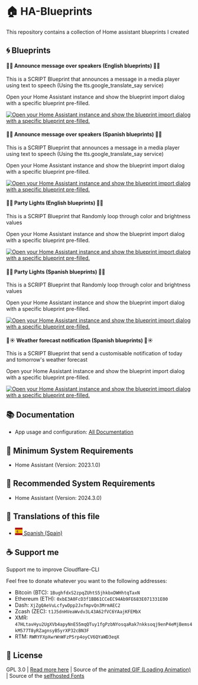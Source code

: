 # 🏠 HA-Blueprints

This repository contains a collection of Home assistant blueprints I created

## 🌀 Blueprints

#### 🔔📢 Announce message over speakers (English blueprints) 📢🔔

This is a SCRIPT Blueprint that announces a message in a media player using text to speech (Using the tts.google_translate_say service)

Open your Home Assistant instance and show the blueprint import dialog with a specific blueprint pre-filled.

[![Open your Home Assistant instance and show the blueprint import dialog with a specific blueprint pre-filled.](https://my.home-assistant.io/badges/blueprint_import.svg)](https://my.home-assistant.io/redirect/blueprint_import/?blueprint_url=https://github.com/cvc90/HA-Blueprints/blob/main/Scripts/announce-message-over-speakers.yaml)

#### 🔔📢 Announce message over speakers (Spanish blueprints) 📢🔔

This is a SCRIPT Blueprint that announces a message in a media player using text to speech (Using the tts.google_translate_say service)

Open your Home Assistant instance and show the blueprint import dialog with a specific blueprint pre-filled.

[![Open your Home Assistant instance and show the blueprint import dialog with a specific blueprint pre-filled.](https://my.home-assistant.io/badges/blueprint_import.svg)](https://my.home-assistant.io/redirect/blueprint_import/?blueprint_url=https://github.com/cvc90/HA-Blueprints/blob/main/Scripts/anunciar-mensaje-por-altavoces.yaml)

#### 🔔🥳 Party Lights (English blueprints) 🥳🔔

This is a SCRIPT Blueprint that Randomly loop through color and brightness values

Open your Home Assistant instance and show the blueprint import dialog with a specific blueprint pre-filled.

[![Open your Home Assistant instance and show the blueprint import dialog with a specific blueprint pre-filled.](https://my.home-assistant.io/badges/blueprint_import.svg)](https://my.home-assistant.io/redirect/blueprint_import/?blueprint_url=https://github.com/cvc90/HA-Blueprints/blob/main/Scripts/party_lights.yaml)

#### 🔔🥳 Party Lights (Spanish blueprints) 🥳🔔

This is a SCRIPT Blueprint that Randomly loop through color and brightness values

Open your Home Assistant instance and show the blueprint import dialog with a specific blueprint pre-filled.

[![Open your Home Assistant instance and show the blueprint import dialog with a specific blueprint pre-filled.](https://my.home-assistant.io/badges/blueprint_import.svg)](https://my.home-assistant.io/redirect/blueprint_import/?blueprint_url=https://github.com/cvc90/HA-Blueprints/blob/main/Scripts/luces_fiesta.yaml)

#### 🔔☀ Weather forecast notification (Spanish blueprints) 🔔☀

This is a SCRIPT Blueprint that send a customisable notification of today and tomorrow's weather forecast

Open your Home Assistant instance and show the blueprint import dialog with a specific blueprint pre-filled.

[![Open your Home Assistant instance and show the blueprint import dialog with a specific blueprint pre-filled.](https://my.home-assistant.io/badges/blueprint_import.svg)](https://my.home-assistant.io/redirect/blueprint_import/?blueprint_url=https://github.com/cvc90/HA-Blueprints/blob/main/Scripts/notificacion_meteorologica.yaml)

## 📚 Documentation

- App usage and configuration: [All Documentation](docs/README.md)

## 📑 Minimum System Requirements

- Home Assistant (Version: 2023.1.0)

## 📑 Recommended System Requirements

- Home Assistant (Version: 2024.3.0)

## 🏴 Translations of this file

* <a href="README_ES.md">
   <img src="https://github.com/lipis/flag-icons/blob/main/flags/4x3/es.svg" alt="README_ES.md" style="height: 20px !important;width: 20px !important;"> Spanish (Spain)
  </a> 

## ☕ Support me

Support me to improve Cloudflare-CLI

Feel free to donate whatever you want to the following addresses:

- Bitcoin (BTC): `1BughfdxS2zpqZUhtS5jhkbxDWHhtqTaxN`
- Ethereum (ETH): `0xbE3A0FcD3f1BB61CCeEC94Ab9FE683E071331E00`
- Dash: `XjZgQAeVuLcfywDpp2JxfmpvQn3MrmAEC2`
- Zcash (ZEC): `t1J5dnHVeaWvdv3L43A62fVC6YAajKFEMbX`
- XMR: `47HLtavHyu2UgXVb4apyNnE55mqQTuy1fgPzbNYosqaRak7nkksoqj9enP4eMjBems4kM577T8yRZagnsyB5yrXP32cBN3F`
- RTM: `RWRYFXpXwrWnWFzPSrp4oyCV6QYaWD3eqX`

## 📑 License
  GPL 3.0 | [Read more here](LICENSE) | Source of the [animated GIF (Loading Animation)](https://commons.wikimedia.org/wiki/File:Loading_Animation.gif) | Source of the [selfhosted Fonts](https://github.com/adobe-fonts/source-sans)
